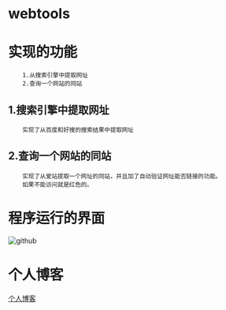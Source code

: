 # webtools

实现的功能
=============
		1.从搜索引擎中提取网址
		2.查询一个网站的同站
1.搜索引擎中提取网址
--------------
		实现了从百度和好搜的搜索结果中提取网址
2.查询一个网站的同站
----------------
		实现了从爱站提取一个网址的同站，并且加了自动验证网址能否链接的功能。
		如果不能访问就是红色的。
程序运行的界面
========================
![github](http://github.com/xcool/webtools/tree/master/webtools/images/mainwindow.png "界面")

个人博客
============
[个人博客](http://baicai2014.jd-app.com)<br /> 

